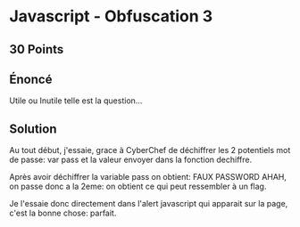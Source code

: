 # Javascript - Obfuscation 3
## 30 Points
## Énoncé
Utile ou Inutile telle est la question...
## Solution

Au tout début, j'essaie, grace à CyberChef de déchiffrer les 2 potentiels mot de passe: var pass et la valeur envoyer dans la fonction dechiffre.

Après avoir déchiffrer la variable pass on obtient: FAUX PASSWORD AHAH, on passe donc a la 2eme: on obtient ce qui peut ressembler à un flag.

Je l'essaie donc directement dans l'alert javascript qui apparait sur la page, c'est la bonne chose: parfait.